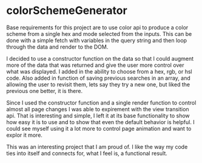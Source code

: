 # colorSchemeGenerator
Base requirements for this project are to use color api to produce a color scheme from a single hex and mode selected from the inputs.
This can be done with a simple fetch with variables in the query string and then loop through the data and render to the DOM.

I decided to use a constructor function on the data so that I could augment more of the data that was returned and give the 
user more control over what was displayed. I added in the ability to choose from a hex, rgb, or hsl code.
Also added in function of saving previous searches in an array, and allowing the user to revisit them, lets say they try a new one,
but liked the previous one better, it is there.

Since I used the constructor function and a single render function to control almost all page changes I was able to expirement 
with the view transition api. That is interesting and simple, I left it at its base functionality to show how easy it is to use
and to show that even the default behavior is helpful. I could see myself using it a lot more to control page animation and want to 
explor it more.

This was an interesting project that I am proud of. I like the way my code ties into itself and connects for, what I feel is, a functional result.

